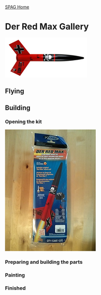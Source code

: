 [SPAG Home](www.github.io)

# Der Red Max Gallery

![Der Red Max](images/estes-der_red_max.jpg)

## Flying

## Building

### Opening the kit

![01_unopened_kit_front_small.jpg](./images/01_unopened_kit_front_small.jpg)

### Preparing and building the parts

### Painting

### Finished

